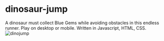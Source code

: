 # dinosaur-jump
A dinosaur must collect Blue Gems while avoiding obstacles in this endless runner. Play on desktop or mobile.
Written in Javascript, HTML, CSS. 
![dinojump](https://github.com/bridgidrankin/dinosaur-jump/assets/36151308/e6cb2495-24d3-4a25-bb98-9c5007c556de)

